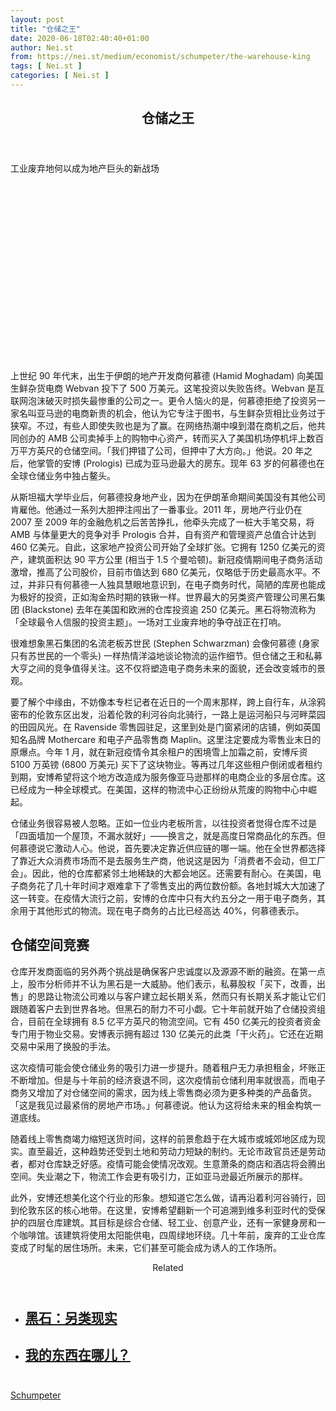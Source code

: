 ```yaml
---
layout: post
title: "仓储之王"
date: 2020-06-18T02:40:40+01:00
author: Nei.st
from: https://nei.st/medium/economist/schumpeter/the-warehouse-king
tags: [ Nei.st ]
categories: [ Nei.st ]
---
```


<article class="post-21383 post type-post status-publish format-standard hentry category-schumpeter" id="post-21383"> <header class="page-header medium Archives"><div class="page-header__image"></div><div class="page-header__content"><h1 class="page-title text-align-center">仓储之王</h1></div> </header><div class="entry-content aesop-entry-content" id="post-21383-content"><link as="font" crossorigin="anonymous" href="//cdn.jsdelivr.net/gh/0nd1jyU39XQ/_/glyph/font-face/0uIzqoZjSuJfvSBnvgXTcApMtcVhMcpr.woff" rel="preload" type="font/woff"/><link as="font" crossorigin="anonymous" href="//cdn.jsdelivr.net/gh/0nd1jyU39XQ/_/glyph/font-face/1sTnSLZWDKucPX6SAk.woff" rel="preload" type="font/woff"/><p class="blog-post__description">工业废弃地何以成为地产巨头的新战场</p><span id="more-21383"></span><div class="navigation__primary-inner"><a class="economist__link-logo" href="//nei.st/medium/economist"></a></div><div class="container img component-image"><div class="aspectRatioPlaceholder" style="padding-bottom:56.25%;height: 0;"><div class="progressiveMedia" data-height="720" data-width="1280"> <canvas class="progressiveMedia-canvas"></canvas> <img alt="" class="progressiveMedia-image" data-src="https://cdn.jsdelivr.net/gh/0nd1jyU39XQ/_/img/1/20200530_WBD000_0.jpg" src="https://cdn.jsdelivr.net/gh/0nd1jyU39XQ/_/img/1/20200530_WBD000_0.jpg"/></div></div></div><p>上世纪 90 年代末，出生于伊朗的地产开发商何慕德 (Hamid Moghadam) 向美国生鲜杂货电商 Webvan 投下了 500 万美元。这笔投资以失败告终。Webvan 是互联网泡沫破灭时损失最惨重的公司之一。更令人恼火的是，何慕德拒绝了投资另一家名叫亚马逊的电商新贵的机会，他认为它专注于图书，与生鲜杂货相比业务过于狭窄。不过，有些人即使失败也是为了赢。在网络热潮中嗅到潜在商机之后，他共同创办的 AMB 公司卖掉手上的购物中心资产，转而买入了美国机场停机坪上数百万平方英尺的仓储空间。「我们押错了公司，但押中了大方向。」他说。20 年之后，他掌管的安博 (Prologis) 已成为亚马逊最大的房东。现年 63 岁的何慕德也在全球仓储业务中独占鳌头。</p><p>从斯坦福大学毕业后，何慕德投身地产业，因为在伊朗革命期间美国没有其他公司肯雇他。他通过一系列大胆押注闯出了一番事业。2011 年，房地产行业仍在 2007 至 2009 年的金融危机之后苦苦挣扎，他牵头完成了一桩大手笔交易，将 AMB 与体量更大的竞争对手 Prologis 合并，自有资产和管理资产总值合计达到 460 亿美元。自此，这家地产投资公司开始了全球扩张。它拥有 1250 亿美元的资产，建筑面积达 90 平方公里 (相当于 1.5 个曼哈顿)。新冠疫情期间电子商务活动激增，推高了公司股价，目前市值达到 680 亿美元，仅略低于历史最高水平。不过，并非只有何慕德一人独具慧眼地意识到，在电子商务时代，简陋的库房也能成为极好的投资，正如淘金热时期的铁锹一样。世界最大的另类资产管理公司黑石集团 (Blackstone) 去年在美国和欧洲的仓库投资逾 250 亿美元。黑石将物流称为「全球最令人信服的投资主题」。一场对工业废弃地的争夺战正在打响。</p><p>很难想象黑石集团的名流老板苏世民 (Stephen Schwarzman) 会像何慕德 (身家只有苏世民的一个零头) 一样热情洋溢地谈论物流的运作细节。但仓储之王和私募大亨之间的竞争值得关注。这不仅将塑造电子商务未来的面貌，还会改变城市的景观。</p><p>要了解个中缘由，不妨像本专栏记者在近日的一个周末那样，跨上自行车，从涂鸦密布的伦敦东区出发，沿着伦敦的利河谷向北骑行，一路上是运河船只与河畔菜园的田园风光。在 Ravenside 零售园驻足，这里到处是门窗紧闭的店铺，例如英国知名品牌 Mothercare 和电子产品零售商 Maplin。这里注定要成为零售业末日的原爆点。今年 1 月，就在新冠疫情令其余租户的困境雪上加霜之前，安博斥资 5100 万英镑 (6800 万美元) 买下了这块物业。等再过几年这些租户倒闭或者租约到期，安博希望将这个地方改造成为服务像亚马逊那样的电商企业的多层仓库。这已经成为一种全球模式。在美国，这样的物流中心正纷纷从荒废的购物中心中崛起。</p><p>仓储业务很容易被人忽略。正如一位业内老板所言，以往投资者觉得仓库不过是「四面墙加一个屋顶，不漏水就好」——换言之，就是高度日常商品化的东西。但何慕德说它激动人心。他说，首先要决定靠近供应链的哪一端。他在全世界都选择了靠近大众消费市场而不是去服务生产商，他说这是因为「消费者不会动，但工厂会」。因此，他的仓库都紧邻土地稀缺的大都会地区。还需要有耐心。在美国，电子商务花了几十年时间才艰难拿下了零售支出的两位数份额。各地封城大大加速了这一转变。在疫情大流行之前，安博的仓库中只有大约五分之一用于电子商务，其余用于其他形式的物流。现在电子商务的占比已经高达 40%，何慕德表示。</p><div class="code-block code-block-1" style="margin: 8px 0; clear: both;"><div class="container ads_KbHEVhh8Rw"><div class="card card--blog post-sidebar"><div class="card-body"><div class="logo_ngcontent-kty-0"> </div><div class="iframe-blocker U6XAMK63Vh00WqvF2BacIQ"><div class="background-h60B"> </div><div class="WumZiPCS4MeMw4pxQ"> </div></div></div><div class="card-footer"><div class="card-footer-wrapper" layout="row bottom-left"></div></div></div></div></div><h2>仓储空间竞赛</h2><p>仓库开发商面临的另外两个挑战是确保客户忠诚度以及源源不断的融资。在第一点上，股市分析师并不认为黑石是一大威胁。他们表示，私募股权「买下，改善，出售」的思路让物流公司难以与客户建立起长期关系，然而只有长期关系才能让它们跟随着客户去到世界各地。但黑石的耐力不可小觑。它十年前就开始了仓储投资组合，目前在全球拥有 8.5 亿平方英尺的物流空间。它有 450 亿美元的投资者资金专门用于物业交易。安博表示拥有超过 130 亿美元的此类「干火药」。它还在近期交易中采用了换股的手法。</p><p>这次疫情可能会使仓储业务的吸引力进一步提升。随着租户无力承担租金，坏账正不断增加。但是与十年前的经济衰退不同，这次疫情前仓储利用率就很高，而电子商务又增加了对仓储空间的需求，因为线上零售商必须为更多种类的产品备货。「这是我见过最紧俏的房地产市场。」何慕德说。他认为这将给未来的租金构筑一道底线。</p><p>随着线上零售商竭力缩短送货时间，这样的前景愈趋于在大城市或城郊地区成为现实。直至最近，这种趋势还受到土地和劳动力短缺的制约。无论市政官员还是劳动者，都对仓库缺乏好感。疫情可能会使情况改观。生意萧条的商店和酒店将会腾出空间。失业潮之下，物流工作会更有吸引力，正如亚马逊最近所展示的那样。</p><p>此外，安博还想美化这个行业的形象。想知道它怎么做，请再沿着利河谷骑行，回到伦敦东区的核心地带。在这里，安博希望翻新一个可追溯到维多利亚时代的受保护的四层仓库建筑。其目标是综合仓储、轻工业、创意产业，还有一家健身房和一个咖啡馆。该建筑将使用太阳能供电，四周绿地环绕。几十年前，废弃的工业仓库变成了时髦的居住场所。未来，它们甚至可能会成为诱人的工作场所。</p><section class="jsx-1092709871 collection"><header class="jsx-1092709871 container"><span class="jsx-65431776 text-icon text-right size-md spacing-xxtight weight-medium"><span class="jsx-65431776 text"><span class="jsx-1092709871">Related</span></span></span></header><ul class="jsx-1092709871 collection-list"><li class="jsx-1092709871"><section class="jsx-2013367371 container"><div class="jsx-2013367371 content no-cover type-collection"><div class="jsx-2013367371 left"> <a class="jsx-2013367371" href="https://nei.st/medium/economist/blackstone-alternative-reality"><h2 class="jsx-2996311878 sidebar">黑石：另类现实</h2> </a></div></div></section></li><li class="jsx-1092709871"><section class="jsx-2013367371 container"><div class="jsx-2013367371 content no-cover type-collection"><div class="jsx-2013367371 left"> <a class="jsx-2013367371" href="https://nei.st/medium/economist/wheres-my-stuff"><h2 class="jsx-2996311878 sidebar">我的东西在哪儿？</h2> </a></div></div></section></li></ul></section><div class="container ag ah"><div class="fe n el"><a class="dt du bn bo bp bq br bs bt bu dv dw bx by dx dy" href="https://nei.st/medium/economist?source=https://www.economist.com/business/2020/05/30/the-e-commerce-boom-makes-warehouses-hot-property" rel="noopener noreferrer nofollow" target="_blank"><div class="c ff fg ag ah fh el fi fj ce fk fl fm fn fo fp fq fr fs ft fu"><div class="bs em en eo ep eq fv ah fw fg ag bm eu fx q fy fz p ac"></div></div></a></div></div><div class="code-block code-block-2" style="margin: 8px 0; clear: both;"> <br/><div class="container ads_KbHEVhh8Rw"><div class="card card--blog post-sidebar"><div class="card-body"><div class="logo_ngcontent-kty-0"> </div><div class="iframe-blocker U6XAMK63Vh00WqvF2BacIQ"><div class="background-h60B"> </div><div class="WumZiPCS4MeMw4pxQ"> </div></div></div><div class="card-footer"><div class="card-footer-wrapper" layout="row bottom-left"></div></div></div></div></div></div> <footer class="entry-footer"><div class="categories icon-link"><a href="https://nei.st/category/medium/economist/schumpeter" rel="category tag">Schumpeter</a></div> </footer></article>
